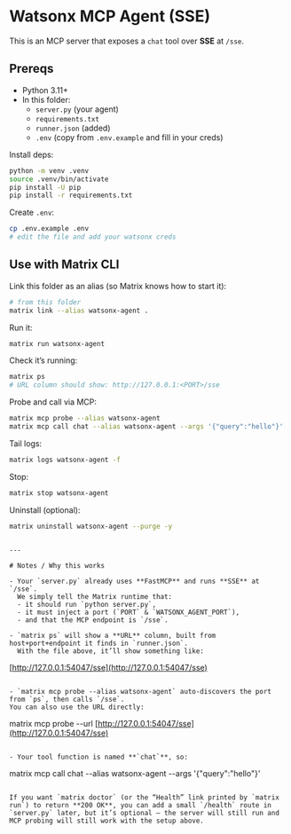 # Watsonx MCP Agent (SSE)

This is an MCP server that exposes a `chat` tool over **SSE** at `/sse`.

## Prereqs

- Python 3.11+
- In this folder:
  - `server.py` (your agent)
  - `requirements.txt`
  - `runner.json` (added)
  - `.env` (copy from `.env.example` and fill in your creds)

Install deps:

```bash
python -m venv .venv
source .venv/bin/activate
pip install -U pip
pip install -r requirements.txt
````

Create `.env`:

```bash
cp .env.example .env
# edit the file and add your watsonx creds
```

## Use with Matrix CLI

Link this folder as an alias (so Matrix knows how to start it):

```bash
# from this folder
matrix link --alias watsonx-agent .
```

Run it:

```bash
matrix run watsonx-agent
```

Check it’s running:

```bash
matrix ps
# URL column should show: http://127.0.0.1:<PORT>/sse
```

Probe and call via MCP:

```bash
matrix mcp probe --alias watsonx-agent
matrix mcp call chat --alias watsonx-agent --args '{"query":"hello"}'
```

Tail logs:

```bash
matrix logs watsonx-agent -f
```

Stop:

```bash
matrix stop watsonx-agent
```

Uninstall (optional):

```bash
matrix uninstall watsonx-agent --purge -y
```

```

---

# Notes / Why this works

- Your `server.py` already uses **FastMCP** and runs **SSE** at `/sse`.  
  We simply tell the Matrix runtime that:
  - it should run `python server.py`,
  - it must inject a port (`PORT` & `WATSONX_AGENT_PORT`),
  - and that the MCP endpoint is `/sse`.

- `matrix ps` will show a **URL** column, built from host+port+endpoint it finds in `runner.json`.  
  With the file above, it’ll show something like:
```

[http://127.0.0.1:54047/sse](http://127.0.0.1:54047/sse)

```

- `matrix mcp probe --alias watsonx-agent` auto-discovers the port from `ps`, then calls `/sse`.  
You can also use the URL directly:
```

matrix mcp probe --url [http://127.0.0.1:54047/sse](http://127.0.0.1:54047/sse)

```

- Your tool function is named **`chat`**, so:
```

matrix mcp call chat --alias watsonx-agent --args '{"query":"hello"}'

```

If you want `matrix doctor` (or the “Health” link printed by `matrix run`) to return **200 OK**, you can add a small `/health` route in `server.py` later, but it’s optional — the server will still run and MCP probing will still work with the setup above.
```

